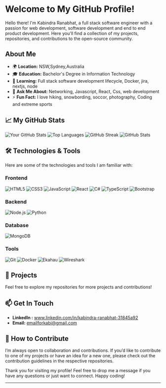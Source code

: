 # Welcome to My GitHub Profile!

Hello there! I'm Kabindra Ranabhat, a full stack software engineer with a passion for web development, software development and end to end product development. Here you'll find a collection of my projects, repositories, and contributions to the open-source community.

## About Me

- 🌍 **Location:** NSW,Sydney,Australia
- 🎓 **Education:** Bachelor's Degree in Information Technology
- 🌱 **Learning:** Full stack software development lifecycle, Docker, jira, nextjs, node
- 💬 **Ask Me About:** Networking, Javascript, React, Css, web development 
- ⚡ **Fun Fact:** I love hiking, snowbording, soccor, photography, Coding and extreme sports
 
## 📈 My GitHub Stats

![Your GitHub Stats](https://github-readme-stats.vercel.app/api?username=kabindrr&show_icons=true&hide_title=true&hide=prs&count_private=true&theme=radical)
![Top Languages](https://github-readme-stats.vercel.app/api/top-langs/?username=kabindrr&layout=compact&theme=radical)
![GitHub Streak](https://github-readme-streak-stats.herokuapp.com/?user=kabindrr&theme=radical)
![GitHub Stats](https://github-readme-stats.vercel.app/api?username=kabindrr&hide_title=true&hide=prs&count_private=true&show_icons=true&include_all_commits=true&theme=radical)




## 🛠️ Technologies & Tools



Here are some of the technologies and tools I am familiar with:

### Frontend

![HTML5](https://img.shields.io/badge/-HTML5-E34F26?style=flat&logo=html5&logoColor=white)
![CSS3](https://img.shields.io/badge/-CSS3-1572B6?style=flat&logo=css3&logoColor=white)
![JavaScript](https://img.shields.io/badge/-JavaScript-F7DF1E?style=flat&logo=javascript&logoColor=black)
![React](https://img.shields.io/badge/-React-61DAFB?style=flat&logo=react&logoColor=white)
![C#](https://img.shields.io/badge/C%23-239120?style=flat&logo=c-sharp&logoColor=white)
![TypeScript](https://img.shields.io/badge/TypeScript-3178C6?style=flat&logo=typescript&logoColor=white)
![Bootstrap](https://img.shields.io/badge/Bootstrap-563D7C?style=flat&logo=bootstrap&logoColor=white)



### Backend

![Node.js](https://img.shields.io/badge/-Node.js-339933?style=flat&logo=node.js&logoColor=white)
![Python](https://img.shields.io/badge/-Python-3776AB?style=flat&logo=python&logoColor=white)

### Database

![MongoDB](https://img.shields.io/badge/MongoDB-47A248?style=flat&logo=mongodb&logoColor=white)


### Tools

![Git](https://img.shields.io/badge/-Git-F05032?style=flat&logo=git&logoColor=white)
![Docker](https://img.shields.io/badge/-Docker-2496ED?style=flat&logo=docker&logoColor=white)
![Ekahau](https://img.shields.io/badge/Ekahau-FF6F00?style=flat&logo=wifi&logoColor=white)
![Wireshark](https://img.shields.io/badge/Wireshark-000000?style=flat&logo=wireshark&logoColor=white)




## 🚀 Projects


Feel free to explore my repositories for more projects and contributions!

## 📫 Get In Touch


- **LinkedIn
:** www.linkedin.com/in/kabindra-ranabhat-31845a92
- **Email:** emailforkabi@gmail.com

## 🤝 How to Contribute
I’m always open to collaboration and contributions. If you’d like to contribute to one of my projects or have an idea for a new one, please check out the contribution guidelines in the respective repositories.

Thank you for visiting my profile! Feel free to drop me a message if you have any questions or just want to connect. Happy coding!

---



<!--
**kabindrr/kabindrr** is a ✨ _special_ ✨ repository because its `README.md` (this file) appears on your GitHub profile.

Here are some ideas to get you started:

- 🔭 I’m currently working on Full Stack developer/engineer journey
- 🌱 I’m currently learning docker/view/nextjs/
- 👯 I’m looking to collaborate on fullstack Ecommerce projects
- 🤔 I’m looking for help with ...
- 💬 Ask me about react/node/javascript/
- 📫 How to reach me: emailforkabi@gmail.com
- 😄 Pronouns: 
- ⚡ Fun fact: ...
-->
